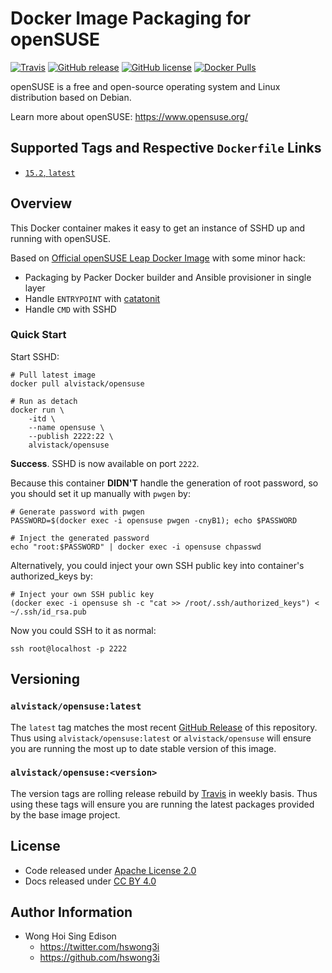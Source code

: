# Docker Image Packaging for openSUSE

[![Travis](https://img.shields.io/travis/com/alvistack/docker-opensuse.svg)](https://travis-ci.com/alvistack/docker-opensuse)
[![GitHub release](https://img.shields.io/github/release/alvistack/docker-opensuse.svg)](https://github.com/alvistack/docker-opensuse/releases)
[![GitHub license](https://img.shields.io/github/license/alvistack/docker-opensuse.svg)](https://github.com/alvistack/docker-opensuse/blob/master/LICENSE)
[![Docker Pulls](https://img.shields.io/docker/pulls/alvistack/opensuse.svg)](https://hub.docker.com/r/alvistack/opensuse/)

openSUSE is a free and open-source operating system and Linux distribution based on Debian.

Learn more about openSUSE: <https://www.opensuse.org/>

## Supported Tags and Respective `Dockerfile` Links

  - [`15.2`, `latest`](https://github.com/alvistack/docker-opensuse/blob/master/packer/15.2/packer.json)

## Overview

This Docker container makes it easy to get an instance of SSHD up and running with openSUSE.

Based on [Official openSUSE Leap Docker Image](https://hub.docker.com/r/opensuse/leap/) with some minor hack:

  - Packaging by Packer Docker builder and Ansible provisioner in single layer
  - Handle `ENTRYPOINT` with [catatonit](https://github.com/openSUSE/catatonit)
  - Handle `CMD` with SSHD

### Quick Start

Start SSHD:

    # Pull latest image
    docker pull alvistack/opensuse
    
    # Run as detach
    docker run \
        -itd \
        --name opensuse \
        --publish 2222:22 \
        alvistack/opensuse

**Success**. SSHD is now available on port `2222`.

Because this container **DIDN'T** handle the generation of root password, so you should set it up manually with `pwgen` by:

    # Generate password with pwgen
    PASSWORD=$(docker exec -i opensuse pwgen -cnyB1); echo $PASSWORD
    
    # Inject the generated password
    echo "root:$PASSWORD" | docker exec -i opensuse chpasswd

Alternatively, you could inject your own SSH public key into container's authorized\_keys by:

    # Inject your own SSH public key
    (docker exec -i opensuse sh -c "cat >> /root/.ssh/authorized_keys") < ~/.ssh/id_rsa.pub

Now you could SSH to it as normal:

    ssh root@localhost -p 2222

## Versioning

### `alvistack/opensuse:latest`

The `latest` tag matches the most recent [GitHub Release](https://github.com/alvistack/docker-opensuse/releases) of this repository. Thus using `alvistack/opensuse:latest` or `alvistack/opensuse` will ensure you are running the most up to date stable version of this image.

### `alvistack/opensuse:<version>`

The version tags are rolling release rebuild by [Travis](https://travis-ci.com/alvistack/docker-opensuse) in weekly basis. Thus using these tags will ensure you are running the latest packages provided by the base image project.

## License

  - Code released under [Apache License 2.0](LICENSE)
  - Docs released under [CC BY 4.0](http://creativecommons.org/licenses/by/4.0/)

## Author Information

  - Wong Hoi Sing Edison
      - <https://twitter.com/hswong3i>
      - <https://github.com/hswong3i>
